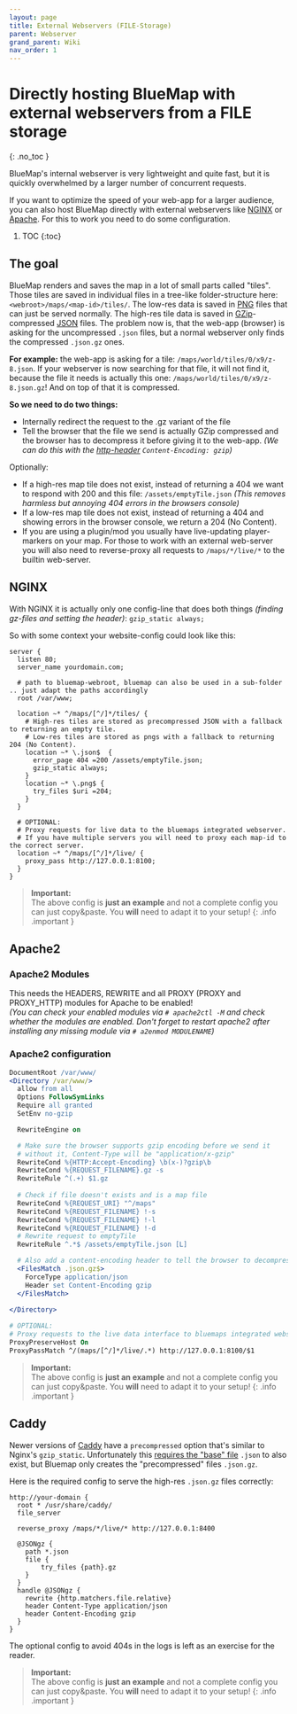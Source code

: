 ```yaml
---
layout: page
title: External Webservers (FILE-Storage)
parent: Webserver
grand_parent: Wiki
nav_order: 1
---
```


# Directly hosting BlueMap with external webservers from a FILE storage
{: .no_toc }

BlueMap's internal webserver is very lightweight and quite fast, but it is quickly overwhelmed by a larger number of
concurrent requests.

If you want to optimize the speed of your web-app for a larger audience, you can also host BlueMap directly with 
external webservers like [NGINX](https://www.nginx.com/) or [Apache](https://httpd.apache.org/). 
For this to work you need to do some configuration.

1. TOC 
{:toc}

## The goal
BlueMap renders and saves the map in a lot of small parts called "tiles". Those tiles are saved in individual files 
in a tree-like folder-structure here: `<webroot>/maps/<map-id>/tiles/`. The low-res data is saved in
[PNG](https://en.wikipedia.org/wiki/PNG) files that can just be served normally. The high-res tile data is saved in 
[GZip](https://en.wikipedia.org/wiki/Gzip)-compressed [JSON](https://www.json.org/) files. The problem now is,
that the web-app (browser) is asking for the uncompressed `.json` files, but a normal webserver only finds the
compressed `.json.gz` ones.

**For example:** the web-app is asking for a tile: `/maps/world/tiles/0/x9/z-8.json`. If your webserver is now searching 
for that file, it will not find it, because the file it needs is actually this one: `/maps/world/tiles/0/x9/z-8.json.gz`!
And on top of that it is compressed.

**So we need to do two things:**
- Internally redirect the request to the .gz variant of the file
- Tell the browser that the file we send is actually GZip compressed and the browser has to decompress it before giving
  it to the web-app. *(We can do this with the [http-header](https://developer.mozilla.org/en-US/docs/Web/HTTP/Headers)
  `Content-Encoding: gzip`)*

Optionally:
- If a high-res map tile does not exist, instead of returning a 404 we want to respond with 
  200 and this file: `/assets/emptyTile.json` *(This removes harmless but annoying 404 errors in the browsers console)*
- If a low-res map tile does not exist, instead of returning a 404 and showing errors in the browser console, we
  return a 204 (No Content).
- If you are using a plugin/mod you usually have live-updating player-markers on your map. For those to work with an 
  external web-server you will also need to reverse-proxy all requests to `/maps/*/live/*` to the builtin web-server.

## NGINX
With NGINX it is actually only one config-line that does both things *(finding gz-files and setting the header)*:
`gzip_static always;`

So with some context your website-config could look like this:
```nginx
server {
  listen 80;
  server_name yourdomain.com;
  
  # path to bluemap-webroot, bluemap can also be used in a sub-folder .. just adapt the paths accordingly
  root /var/www;
  
  location ~* ^/maps/[^/]*/tiles/ {
    # High-res tiles are stored as precompressed JSON with a fallback to returning an empty tile.
    # Low-res tiles are stored as pngs with a fallback to returning 204 (No Content).
    location ~* \.json$  {
      error_page 404 =200 /assets/emptyTile.json;
      gzip_static always;
    }
    location ~* \.png$ {
      try_files $uri =204;
    }
  }

  # OPTIONAL:
  # Proxy requests for live data to the bluemaps integrated webserver.
  # If you have multiple servers you will need to proxy each map-id to the correct server.
  location ~* ^/maps/[^/]*/live/ {
    proxy_pass http://127.0.0.1:8100;
  }
}
```
> **Important:**<br>
> The above config is **just an example** and not a complete config you can just copy&paste. You **will** need to adapt it to your setup!
{: .info .important }

## Apache2
### Apache2 Modules
This needs the HEADERS, REWRITE and all PROXY (PROXY and PROXY_HTTP) modules for Apache to be enabled!  
*(You can check your enabled modules via `# apache2ctl -M` and check whether the modules are enabled. 
Don't forget to restart apache2 after installing any missing module via `# a2enmod MODULENAME`)*

### Apache2 configuration
```apache
DocumentRoot /var/www/
<Directory /var/www/>
  allow from all
  Options FollowSymLinks
  Require all granted
  SetEnv no-gzip

  RewriteEngine on

  # Make sure the browser supports gzip encoding before we send it
  # without it, Content-Type will be "application/x-gzip"
  RewriteCond %{HTTP:Accept-Encoding} \b(x-)?gzip\b
  RewriteCond %{REQUEST_FILENAME}.gz -s
  RewriteRule ^(.+) $1.gz
  
  # Check if file doesn't exists and is a map file
  RewriteCond %{REQUEST_URI} "^/maps"
  RewriteCond %{REQUEST_FILENAME} !-s
  RewriteCond %{REQUEST_FILENAME} !-l
  RewriteCond %{REQUEST_FILENAME} !-d
  # Rewrite request to emptyTile
  RewriteRule ^.*$ /assets/emptyTile.json [L]

  # Also add a content-encoding header to tell the browser to decompress
  <FilesMatch .json.gz$>
    ForceType application/json
    Header set Content-Encoding gzip
  </FilesMatch>
  
</Directory>

# OPTIONAL:
# Proxy requests to the live data interface to bluemaps integrated webserver  
ProxyPreserveHost On
ProxyPassMatch ^/(maps/[^/]*/live/.*) http://127.0.0.1:8100/$1
```
> **Important:**<br>
> The above config is **just an example** and not a complete config you can just copy&paste. You **will** need to adapt it to your setup!
{: .info .important }

## Caddy
Newer versions of [Caddy](https://caddyserver.com/) have a `precompressed` option that's similar to Nginx's `gzip_static`. Unfortunately this [requires the "base" file](https://github.com/caddyserver/caddy/issues/5116) `.json` to also exist, but Bluemap only creates the "precompressed" files `.json.gz`.

Here is the required config to serve the high-res `.json.gz` files correctly:
```
http://your-domain {
  root * /usr/share/caddy/
  file_server

  reverse_proxy /maps/*/live/* http://127.0.0.1:8400

  @JSONgz {
    path *.json
    file {
        try_files {path}.gz
    }
  }
  handle @JSONgz {
    rewrite {http.matchers.file.relative}
    header Content-Type application/json
    header Content-Encoding gzip
  }
}
```

The optional config to avoid 404s in the logs is left as an exercise for the reader.

> **Important:**<br>
> The above config is **just an example** and not a complete config you can just copy&paste. You **will** need to adapt it to your setup!
{: .info .important }
